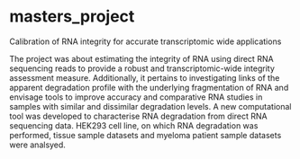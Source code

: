 # masters_project
Calibration of RNA integrity for accurate transcriptomic wide applications

The project was about estimating the integrity of RNA using direct RNA sequencing reads to provide a robust and transcriptomic-wide integrity assessment measure. Additionally, it pertains to investigating links of the apparent degradation profile with the underlying fragmentation of RNA and envisage tools to improve accuracy and comparative RNA studies in samples with similar and dissimilar degradation levels. 
A new computational tool was developed to characterise RNA degradation from direct RNA sequencing data. HEK293 cell line, on which RNA degradation was performed, tissue sample datasets and myeloma patient sample datasets were analsyed. 
